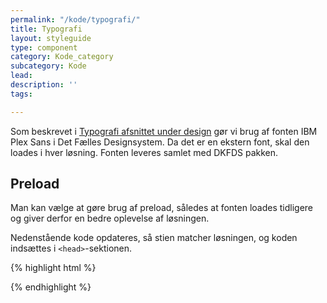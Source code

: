 ```yaml
---
permalink: "/kode/typografi/"
title: Typografi
layout: styleguide
type: component
category: Kode_category
subcategory: Kode
lead: 
description: ''
tags: 

---
```

Som beskrevet i <a href="/design/typografi/">Typografi afsnittet under design</a> gør vi brug af fonten IBM Plex Sans i Det Fælles Designsystem. Da det er en ekstern font, skal den loades i hver løsning. Fonten leveres samlet med DKFDS pakken.

## Preload

Man kan vælge at gøre brug af preload, således at fonten loades tidligere og giver derfor en bedre oplevelse af løsningen.

Nedenstående kode opdateres, så stien matcher løsningen, og koden indsættes i `<head>`-sektionen.

{% highlight html %}
<!-- Preload fonts -->
<link rel="preload" href="/dkfds/dist/fonts/IBMPlexSans-Medium.woff" as="font" crossorigin="">
<link rel="preload" href="/dkfds/dist/fonts/IBMPlexSans-Bold.woff" as="font" crossorigin="">
<link rel="preload" href="/dkfds/dist/fonts/IBMPlexSans-Regular.woff" as="font" crossorigin="">
<link rel="preload" href="/dkfds/dist/fonts/IBMPlexSans-SemiBold.woff" as="font" crossorigin="">
{% endhighlight %}